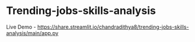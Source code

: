 # Trending-jobs-skills-analysis

Live Demo - https://share.streamlit.io/chandradithya8/trending-jobs-skills-analysis/main/app.py
